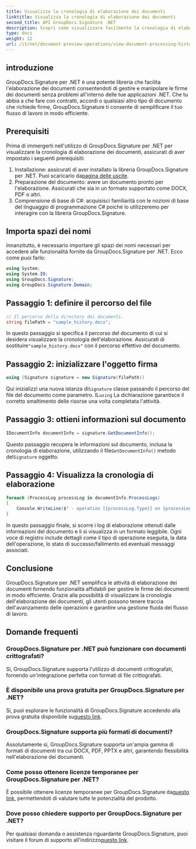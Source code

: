 ```yaml
---
title: Visualizza la cronologia di elaborazione dei documenti
linktitle: Visualizza la cronologia di elaborazione dei documenti
second_title: API GroupDocs.Signature .NET
description: Scopri come visualizzare facilmente la cronologia di elaborazione dei documenti utilizzando GroupDocs.Signature per .NET. Segui la nostra guida passo passo per una gestione fluida del flusso di lavoro.
type: docs
weight: 12
url: /it/net/document-preview-operations/view-document-processing-history/
---
```

## introduzione
GroupDocs.Signature per .NET è una potente libreria che facilita l'elaborazione dei documenti consentendoti di gestire e manipolare le firme dei documenti senza problemi all'interno delle tue applicazioni .NET. Che tu abbia a che fare con contratti, accordi o qualsiasi altro tipo di documento che richiede firme, GroupDocs.Signature ti consente di semplificare il tuo flusso di lavoro in modo efficiente.
## Prerequisiti
Prima di immergerti nell'utilizzo di GroupDocs.Signature per .NET per visualizzare la cronologia di elaborazione dei documenti, assicurati di aver impostato i seguenti prerequisiti:
1.  Installazione: assicurati di aver installato la libreria GroupDocs.Signature per .NET. Puoi scaricarlo da[pagina delle uscite](https://releases.groupdocs.com/signature/net/).
2. Preparazione del documento: avere un documento pronto per l'elaborazione. Assicurati che sia in un formato supportato come DOCX, PDF o altri.
3. Comprensione di base di C#: acquisisci familiarità con le nozioni di base del linguaggio di programmazione C# poiché lo utilizzeremo per interagire con la libreria GroupDocs.Signature.

## Importa spazi dei nomi
Innanzitutto, è necessario importare gli spazi dei nomi necessari per accedere alle funzionalità fornite da GroupDocs.Signature per .NET. Ecco come puoi farlo:
```csharp
using System;
using System.IO;
using GroupDocs.Signature;
using GroupDocs.Signature.Domain;
```
## Passaggio 1: definire il percorso del file
```csharp
// Il percorso della directory dei documenti.
string filePath = "sample_history.docx";
```
 In questo passaggio si specifica il percorso del documento di cui si desidera visualizzare la cronologia dell'elaborazione. Assicurati di sostituire`"sample_history.docx"` con il percorso effettivo del documento.
## Passaggio 2: inizializzare l'oggetto firma
```csharp
using (Signature signature = new Signature(filePath))
```
 Qui inizializzi una nuova istanza di`Signature` classe passando il percorso del file del documento come parametro. IL`using` La dichiarazione garantisce il corretto smaltimento delle risorse una volta completata l'attività.
## Passaggio 3: ottieni informazioni sul documento
```csharp
IDocumentInfo documentInfo = signature.GetDocumentInfo();
```
 Questo passaggio recupera le informazioni sul documento, inclusa la cronologia di elaborazione, utilizzando il file`GetDocumentInfo()` metodo del`Signature` oggetto.
## Passaggio 4: Visualizza la cronologia di elaborazione
```csharp
foreach (ProcessLog processLog in documentInfo.ProcessLogs)
{
    Console.WriteLine($" - operation [{processLog.Type}] on {processLog.Date.ToShortDateString()}. Succeeded/Failed {processLog.Succeeded}/{processLog.Failed}. Message: {processLog.Message}");
}
```
In questo passaggio finale, si scorre i log di elaborazione ottenuti dalle informazioni del documento e li si visualizza in un formato leggibile. Ogni voce di registro include dettagli come il tipo di operazione eseguita, la data dell'operazione, lo stato di successo/fallimento ed eventuali messaggi associati.

## Conclusione
GroupDocs.Signature per .NET semplifica le attività di elaborazione dei documenti fornendo funzionalità affidabili per gestire le firme dei documenti in modo efficiente. Grazie alla possibilità di visualizzare la cronologia dell'elaborazione dei documenti, gli utenti possono tenere traccia dell'avanzamento delle operazioni e garantire una gestione fluida del flusso di lavoro.
## Domande frequenti
### GroupDocs.Signature per .NET può funzionare con documenti crittografati?
Sì, GroupDocs.Signature supporta l'utilizzo di documenti crittografati, fornendo un'integrazione perfetta con formati di file crittografati.
### È disponibile una prova gratuita per GroupDocs.Signature per .NET?
 Sì, puoi esplorare le funzionalità di GroupDocs.Signature accedendo alla prova gratuita disponibile su[questo link](https://releases.groupdocs.com/).
### GroupDocs.Signature supporta più formati di documenti?
Assolutamente sì, GroupDocs.Signature supporta un'ampia gamma di formati di documenti tra cui DOCX, PDF, PPTX e altri, garantendo flessibilità nell'elaborazione dei documenti.
### Come posso ottenere licenze temporanee per GroupDocs.Signature per .NET?
 È possibile ottenere licenze temporanee per GroupDocs.Signature da[questo link](https://purchase.groupdocs.com/temporary-license/), permettendoti di valutare tutte le potenzialità del prodotto.
### Dove posso chiedere supporto per GroupDocs.Signature per .NET?
 Per qualsiasi domanda o assistenza riguardante GroupDocs.Signature, puoi visitare il forum di supporto all'indirizzo[questo link](https://forum.groupdocs.com/c/signature/13).